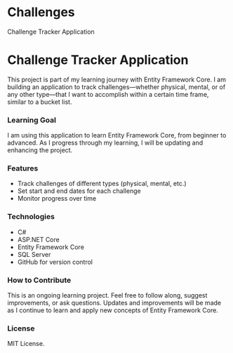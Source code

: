 # Challenges
Challenge Tracker Application

# Challenge Tracker Application

This project is part of my learning journey with Entity Framework Core. I am building an application to track challenges—whether physical, mental, or of any other type—that I want to accomplish within a certain time frame, similar to a bucket list.

### Learning Goal

I am using this application to learn Entity Framework Core, from beginner to advanced. As I progress through my learning, I will be updating and enhancing the project. 

### Features

- Track challenges of different types (physical, mental, etc.)
- Set start and end dates for each challenge
- Monitor progress over time

### Technologies

- C#
- ASP.NET Core
- Entity Framework Core
- SQL Server
- GitHub for version control

### How to Contribute

This is an ongoing learning project. Feel free to follow along, suggest improvements, or ask questions. Updates and improvements will be made as I continue to learn and apply new concepts of Entity Framework Core.

### License

MIT License.

